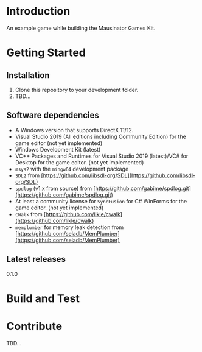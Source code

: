 # Introduction

An example game while building the Mausinator Games Kit.

# Getting Started

## Installation

1. Clone this repository to your development folder.
2. TBD...

## Software dependencies

-   A Windows version that supports DirectX 11/12.
-   Visual Studio 2019 (All editions including Community Edition) for the game editor (not yet implemented)
-   Windows Development Kit (latest)
-   VC++ Packages and Runtimes for Visual Studio 2019 (latest)/VC# for Desktop for the game editor. (not yet implemented)
-   `msys2` with the `mingw64` development package
-   `SDL2` from [https://github.com/libsdl-org/SDL](https://github.com/libsdl-org/SDL)
-   `spdlog` (v1.x from source) from [https://github.com/gabime/spdlog.git](https://github.com/gabime/spdlog.git)
-   At least a community license for `SyncFusion` for C# WinForms for the game editor. (not yet implemented)
-   `CWalk` from [https://github.com/likle/cwalk](https://github.com/likle/cwalk)
-   `memplumber` for memory leak detection from [https://github.com/seladb/MemPlumber](https://github.com/seladb/MemPlumber)

## Latest releases

0.1.0

# Build and Test

<work-in-progress>

# Contribute

TBD…
